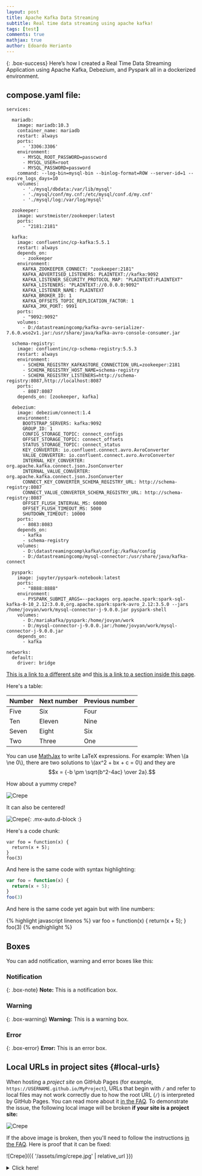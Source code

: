 ```yaml
---
layout: post
title: Apache Kafka Data Streaming
subtitle: Real time data streaming using apache kafka!
tags: [test]
comments: true
mathjax: true
author: Edoardo Herianto
---
```


{: .box-success}
Here’s how I created a Real Time Data Streaming Application using Apache Kafka, Debezium, and Pyspark all in a dockerized environment.

## compose.yaml file:
~~~
services:   

  mariadb:
    image: mariadb:10.3
    container_name: mariadb
    restart: always
    ports:
      - '3306:3306'
    environment:
      - MYSQL_ROOT_PASSWORD=passcword
      - MYSQL_USER=root
      - MYSQL_PASSWORD=password
    command: --log-bin=mysql-bin --binlog-format=ROW --server-id=1 --expire_logs_days=10
    volumes:
      - './mysql/dbdata:/var/lib/mysql'
      - './mysql/conf/my.cnf:/etc/mysql/conf.d/my.cnf'
      - './mysql/log:/var/log/mysql'

  zookeeper:
    image: wurstmeister/zookeeper:latest
    ports:
      - "2181:2181"

  kafka:
    image: confluentinc/cp-kafka:5.5.1
    restart: always
    depends_on:
      - zookeeper
    environment:
      KAFKA_ZOOKEEPER_CONNECT: "zookeeper:2181"
      KAFKA_ADVERTISED_LISTENERS: PLAINTEXT://kafka:9092
      KAFKA_LISTENER_SECURITY_PROTOCOL_MAP: "PLAINTEXT:PLAINTEXT"
      KAFKA_LISTENERS: "PLAINTEXT://0.0.0.0:9092"
      KAFKA_LISTENER_NAME: PLAINTEXT
      KAFKA_BROKER_ID: 1
      KAFKA_OFFSETS_TOPIC_REPLICATION_FACTOR: 1
      KAFKA_JMX_PORT: 9991
    ports:
      - "9092:9092"
    volumes:
      - D:/datastreamingcomp/kafka-avro-serializer-7.6.0.wso2v1.jar:/usr/share/java/kafka-avro-console-consumer.jar

  schema-registry:
    image: confluentinc/cp-schema-registry:5.5.3
    restart: always
    environment:
      - SCHEMA_REGISTRY_KAFKASTORE_CONNECTION_URL=zookeeper:2181
      - SCHEMA_REGISTRY_HOST_NAME=schema-registry
      - SCHEMA_REGISTRY_LISTENERS=http://schema-registry:8087,http://localhost:8087
    ports:
      - 8087:8087
    depends_on: [zookeeper, kafka]

  debezium:
    image: debezium/connect:1.4
    environment:
      BOOTSTRAP_SERVERS: kafka:9092
      GROUP_ID: 1
      CONFIG_STORAGE_TOPIC: connect_configs
      OFFSET_STORAGE_TOPIC: connect_offsets
      STATUS_STORAGE_TOPIC: connect_status
      KEY_CONVERTER: io.confluent.connect.avro.AvroConverter
      VALUE_CONVERTER: io.confluent.connect.avro.AvroConverter
      INTERNAL_KEY_CONVERTER: org.apache.kafka.connect.json.JsonConverter
      INTERNAL_VALUE_CONVERTER: org.apache.kafka.connect.json.JsonConverter
      CONNECT_KEY_CONVERTER_SCHEMA_REGISTRY_URL: http://schema-registry:8087
      CONNECT_VALUE_CONVERTER_SCHEMA_REGISTRY_URL: http://schema-registry:8087
      OFFSET_FLUSH_INTERVAL_MS: 60000
      OFFSET_FLUSH_TIMEOUT_MS: 5000
      SHUTDOWN_TIMEOUT: 10000
    ports:
      - 8083:8083
    depends_on:
      - kafka
      - schema-registry
    volumes:
      - D:\datastreamingcomp\kafka\config:/kafka/config
      - D:/datastreamingcomp/mysql-connector:/usr/share/java/kafka-connect

  pyspark:
    image: jupyter/pyspark-notebook:latest
    ports:
      - "8888:8888"
    environment:
      - PYSPARK_SUBMIT_ARGS=--packages org.apache.spark:spark-sql-kafka-0-10_2.12:3.0.0,org.apache.spark:spark-avro_2.12:3.5.0 --jars /home/jovyan/work/mysql-connector-j-9.0.0.jar pyspark-shell
    volumes:
      - D:/mariakafka/pyspark:/home/jovyan/work
      - D:/mysql-connector-j-9.0.0.jar:/home/jovyan/work/mysql-connector-j-9.0.0.jar
    depends_on:
      - kafka

networks:
  default:
    driver: bridge
~~~


[This is a link to a different site](https://deanattali.com/) and [this is a link to a section inside this page](#local-urls).

Here's a table:

| Number | Next number | Previous number |
| :------ |:--- | :--- |
| Five | Six | Four |
| Ten | Eleven | Nine |
| Seven | Eight | Six |
| Two | Three | One |

You can use [MathJax](https://www.mathjax.org/) to write LaTeX expressions. For example:
When \\(a \ne 0\\), there are two solutions to \\(ax^2 + bx + c = 0\\) and they are $$x = {-b \pm \sqrt{b^2-4ac} \over 2a}.$$

How about a yummy crepe?

![Crepe](https://beautifuljekyll.com/assets/img/crepe.jpg)

It can also be centered!

![Crepe](https://beautifuljekyll.com/assets/img/crepe.jpg){: .mx-auto.d-block :}

Here's a code chunk:

~~~
var foo = function(x) {
  return(x + 5);
}
foo(3)
~~~

And here is the same code with syntax highlighting:

```javascript
var foo = function(x) {
  return(x + 5);
}
foo(3)
```

And here is the same code yet again but with line numbers:

{% highlight javascript linenos %}
var foo = function(x) {
  return(x + 5);
}
foo(3)
{% endhighlight %}

## Boxes
You can add notification, warning and error boxes like this:

### Notification

{: .box-note}
**Note:** This is a notification box.

### Warning

{: .box-warning}
**Warning:** This is a warning box.

### Error

{: .box-error}
**Error:** This is an error box.

## Local URLs in project sites {#local-urls}

When hosting a *project site* on GitHub Pages (for example, `https://USERNAME.github.io/MyProject`), URLs that begin with `/` and refer to local files may not work correctly due to how the root URL (`/`) is interpreted by GitHub Pages. You can read more about it [in the FAQ](https://beautifuljekyll.com/faq/#links-in-project-page). To demonstrate the issue, the following local image will be broken **if your site is a project site:**

![Crepe](/assets/img/crepe.jpg)

If the above image is broken, then you'll need to follow the instructions [in the FAQ](https://beautifuljekyll.com/faq/#links-in-project-page). Here is proof that it can be fixed:

![Crepe]({{ '/assets/img/crepe.jpg' | relative_url }})

<details markdown="1">
<summary>Click here!</summary>
Here you can see an **expandable** section
</details>
